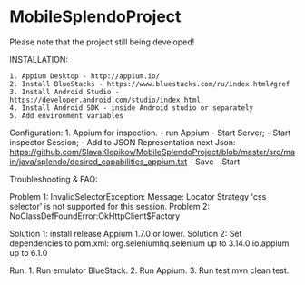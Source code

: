 
# MobileSplendoProject

Please note that the project still being developed!

INSTALLATION:

    1. Appium Desktop - http://appium.io/
    2. Install BlueStacks - https://www.bluestacks.com/ru/index.html#gref
    3. Install Android Studio - https://developer.android.com/studio/index.html
    4. Install Android SDK - inside Android studio or separately
    5. Add environment variables

Configuration:
    1. Appium for inspection.
    - run Appium
    - Start Server;
    - Start inspector Session;
    - Add to JSON Representation next Json:
    https://github.com/SlavaKlepikov/MobileSplendoProject/blob/master/src/main/java/splendo/desired_capabilities_appium.txt
    - Save
    - Start

Troubleshooting & FAQ:

Problem 1: InvalidSelectorException: Message: Locator Strategy 'css selector' is not supported for this session.
Problem 2: NoClassDefFoundError:OkHttpClient$Factory

Solution 1: install release Appium 1.7.0 or lower.
Solution 2: Set dependencies to pom.xml:
    org.seleniumhq.selenium up to 3.14.0
    io.appium up to 6.1.0

Run:
    1. Run emulator BlueStack.
    2. Run Appium.
    3. Run test mvn clean test.
